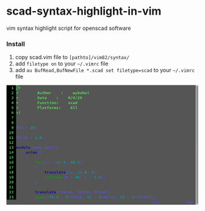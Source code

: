 # scad-syntax-highlight-in-vim
vim syntax highlight script for openscad software

### Install
        
1. copy scad.vim file to `[pathto]/vim82/syntax/`
2. add `filetype on` to your `~/.vimrc` file
3. add `au BufRead,BufNewFile *.scad set filetype=scad` to your `~/.vimrc` file
    
![demo](https://github.com/wybuhui/scad-syntax-highlight-in-vim/blob/master/scad_demo.jpg)
